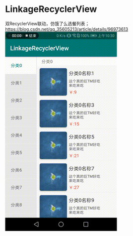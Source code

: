 # LinkageRecyclerView
双RecyclerView联动，仿饿了么选餐列表；https://blog.csdn.net/qq_35605213/article/details/96973613<br/>
![image](https://github.com/CuiChenbo/LinkageRecyclerView/blob/master/image/link.gif)<br/> 
